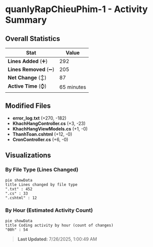 # quanlyRapChieuPhim-1 - Activity Summary 

## Overall Statistics

| Stat                   | Value                                                             |
| ---------------------- | ----------------------------------------------------------------- |
| **Lines Added** (➕)   | 292                                          |
| **Lines Removed** (➖) | 205                                        |
| **Net Change** (↕)    | 87                |
| **Active Time** (⌚)   | 65 minutes |


## Modified Files
- **error_log.txt** (+270, -182)
- **KhachHangController.cs** (+3, -23)
- **KhachHangViewModels.cs** (+1, -0)
- **ThanhToan.cshtml** (+12, -0)
- **CronController.cs** (+6, -0)

## Visualizations

### By File Type (Lines Changed)

```mermaid
pie showData
title Lines changed by file type
".txt" : 452
".cs" : 33
".cshtml" : 12
```

### By Hour (Estimated Activity Count)

```mermaid
pie showData
title Coding activity by hour (count of changes)
"00h" : 54
```


> **Last Updated:** 7/26/2025, 1:00:49 AM